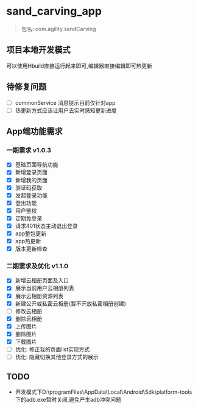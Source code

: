 # sand_carving_app
> 包名: com.agility.sandCarving

## 项目本地开发模式

可以使用Hbuild直接运行起来即可,编辑器直接编辑即可热更新

## 待修复问题

* [ ] commonService 消息提示目前仅针对app
* [ ] 热更新方式应该让用户去实时感知更新进度

## App端功能需求
### 一期需求 v1.0.3

* [x] 基础页面导航功能
* [x] 新增登录页面
* [x] 新增我的页面
* [x] 验证码获取 
* [x] 发起登录功能
* [x] 登出功能
* [x] 用户鉴权
* [x] 定期免登录
* [x] 请求401状态主动退出登录
* [x] app整包更新
* [x] app热更新
* [x] 版本更新检查

### 二期需求及优化 v1.1.0

* [x] 新增云相册页面及入口
* [x] 展示当前用户云相册列表
* [x] 展示云相册资源列表
* [x] 新建公开或私密云相册(暂不开放私密相册创建)
* [ ] 修改云相册
* [x] 删除云相册
* [x] 上传图片
* [x] 删除图片
* [x] 下载图片
* [ ] 优化: 修正我的页面list实现方式
* [ ] 优化: 隐藏切换其他登录方式的展示

## TODO

* 开发模式下D:\programFiles\AppData\Local\Android\Sdk\platform-tools 下的adb.exe暂时关闭,避免产生adb冲突问题
